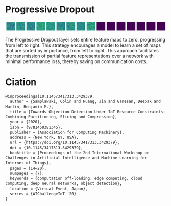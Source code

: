 # Progressive Dropout
<img src="./channels.png" width="1080px"></img>

The Progressive Dropout layer sets entire feature maps to zero, progressing from left to right. This strategy encourages a model to learn a set of maps that are sorted by importance, from left to right. This approach facilitates the transmission of partial feature representations over a network with minimal performance loss, thereby saving on communication costs.

# Ciation
```
@inproceedings{10.1145/3417313.3429379,
  author = {Samplawski, Colin and Huang, Jin and Ganesan, Deepak and Marlin, Benjamin M.},
  title = {Towards Objection Detection Under IoT Resource Constraints: Combining Partitioning, Slicing and Compression},
  year = {2020},
  isbn = {9781450381345},
  publisher = {Association for Computing Machinery},
  address = {New York, NY, USA},
  url = {https://doi.org/10.1145/3417313.3429379},
  doi = {10.1145/3417313.3429379},
  booktitle = {Proceedings of the 2nd International Workshop on Challenges in Artificial Intelligence and Machine Learning for Internet of Things},
  pages = {14–20},
  numpages = {7},
  keywords = {computation off-loading, edge computing, cloud computing, deep neural networks, object detection},
  location = {Virtual Event, Japan},
  series = {AIChallengeIoT '20}
}
```

